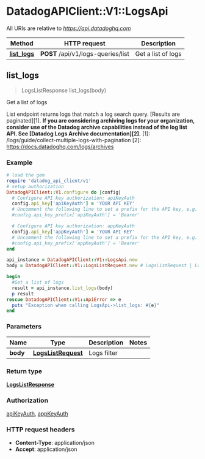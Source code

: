 # DatadogAPIClient::V1::LogsApi

All URIs are relative to *https://api.datadoghq.com*

Method | HTTP request | Description
------------- | ------------- | -------------
[**list_logs**](LogsApi.md#list_logs) | **POST** /api/v1/logs-queries/list | Get a list of logs



## list_logs

> LogsListResponse list_logs(body)

Get a list of logs

List endpoint returns logs that match a log search query. [Results are paginated][1].  **If you are considering archiving logs for your organization, consider use of the Datadog archive capabilities instead of the log list API. See [Datadog Logs Archive documentation][2].**  [1]: /logs/guide/collect-multiple-logs-with-pagination [2]: https://docs.datadoghq.com/logs/archives

### Example

```ruby
# load the gem
require 'datadog_api_client/v1'
# setup authorization
DatadogAPIClient::V1.configure do |config|
  # Configure API key authorization: apiKeyAuth
  config.api_key['apiKeyAuth'] = 'YOUR API KEY'
  # Uncomment the following line to set a prefix for the API key, e.g. 'Bearer' (defaults to nil)
  #config.api_key_prefix['apiKeyAuth'] = 'Bearer'

  # Configure API key authorization: appKeyAuth
  config.api_key['appKeyAuth'] = 'YOUR API KEY'
  # Uncomment the following line to set a prefix for the API key, e.g. 'Bearer' (defaults to nil)
  #config.api_key_prefix['appKeyAuth'] = 'Bearer'
end

api_instance = DatadogAPIClient::V1::LogsApi.new
body = DatadogAPIClient::V1::LogsListRequest.new # LogsListRequest | Logs filter

begin
  #Get a list of logs
  result = api_instance.list_logs(body)
  p result
rescue DatadogAPIClient::V1::ApiError => e
  puts "Exception when calling LogsApi->list_logs: #{e}"
end
```

### Parameters


Name | Type | Description  | Notes
------------- | ------------- | ------------- | -------------
 **body** | [**LogsListRequest**](LogsListRequest.md)| Logs filter | 

### Return type

[**LogsListResponse**](LogsListResponse.md)

### Authorization

[apiKeyAuth](../README.md#apiKeyAuth), [appKeyAuth](../README.md#appKeyAuth)

### HTTP request headers

- **Content-Type**: application/json
- **Accept**: application/json

